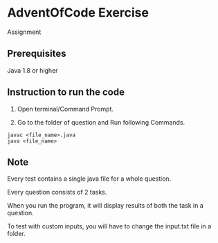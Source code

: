 # AdventOfCode Exercise

Assignment

## Prerequisites

Java 1.8 or higher

## Instruction to run the code

1. Open terminal/Command Prompt.

2. Go to the folder of question and Run following Commands.


```
javac <file_name>.java
java <file_name>
```

## Note
  Every test contains a single java file for a whole question.

  Every question consists of 2 tasks.

  When you run the program, it will display results of both the task in a question.

 To test with custom inputs, you will have to change the input.txt file in a folder.
